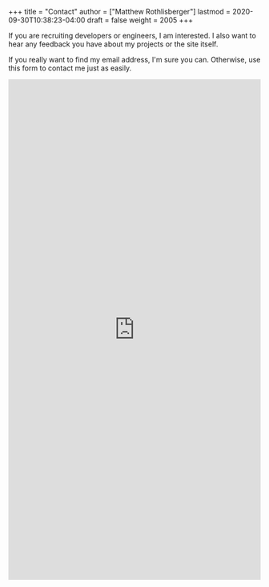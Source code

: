 +++
title = "Contact"
author = ["Matthew Rothlisberger"]
lastmod = 2020-09-30T10:38:23-04:00
draft = false
weight = 2005
+++

If you are recruiting developers or engineers, I am interested. I also
want to hear any feedback you have about my projects or the site
itself.

If you really want to find my email address, I'm sure you
can. Otherwise, use this form to contact me just as easily.

<iframe src="https://docs.google.com/forms/d/e/1FAIpQLSczyzqPe3l6Ou8hgKEyNH_Kt6vwgdLYhVxW7I4lMiyMGK7MkA/viewform?embedded=true" width="100%" height="1000" frameborder="0" marginheight="0" marginwidth="0">Loading…</iframe>
